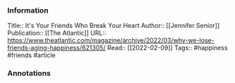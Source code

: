 
### Information
Title:: It's Your Friends Who Break Your Heart
Author:: [[Jennifer Senior]]
Publication:: [[The Atlantic]]
URL:: https://www.theatlantic.com/magazine/archive/2022/03/why-we-lose-friends-aging-happiness/621305/
Read:: [[2022-02-09]]
Tags:: #happiness #friends 
#article

### Annotations
